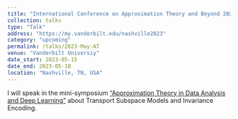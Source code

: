 ```yaml
---
title: "International Conference on Approximation Theory and Beyond 2023"
collection: talks
type: "Talk"
address: "https://my.vanderbilt.edu/nashville2023"
category: "upcoming"
permalink: /talks/2023-May-AT
venue: "Vanderbilt Universiy"
date_start: 2023-05-15
date_end: 2023-05-18
location: "Nashville, TN, USA"
---
```


I will speak in the mini-symposium [“Approximation Theory in Data Analysis and Deep Learning”](https://my.vanderbilt.edu/nashville2023/minisymposia/) about Transport Subspace Models and Invariance Encoding.
